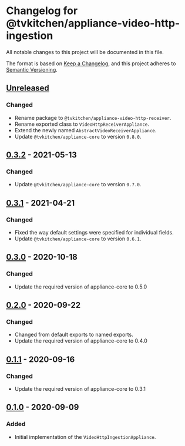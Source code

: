 # Changelog for @tvkitchen/appliance-video-http-ingestion

All notable changes to this project will be documented in this file.

The format is based on [Keep a Changelog](https://keepachangelog.com/en/1.0.0/),
and this project adheres to [Semantic Versioning](https://semver.org/spec/v2.0.0.html).

## [Unreleased]
### Changed
- Rename package to `@tvkitchen/appliance-video-http-receiver`.
- Rename exported class to `VideoHttpReceiverAppliance`.
- Extend the newly named `AbstractVideoReceiverAppliance`.
- Update `@tvkitchen/appliance-core` to version `0.8.0`.

## [0.3.2] - 2021-05-13
### Changed
- Update `@tvkitchen/appliance-core` to version `0.7.0`.

## [0.3.1] - 2021-04-21
### Changed
- Fixed the way default settings were specified for individual fields.
- Update `@tvkitchen/appliance-core` to version `0.6.1`.

## [0.3.0] - 2020-10-18
### Changed
- Update the required version of appliance-core to 0.5.0

## [0.2.0] - 2020-09-22
### Changed
- Changed from default exports to named exports.
- Update the required version of appliance-core to 0.4.0

## [0.1.1] - 2020-09-16
### Changed
- Update the required version of appliance-core to 0.3.1

## [0.1.0] - 2020-09-09
### Added
- Initial implementation of the `VideoHttpIngestionAppliance`.

[Unreleased]: https://github.com/tvkitchen/appliances/compare/@tvkitchen/appliance-video-http-ingestion@0.3.1...HEAD
[0.3.2]: https://github.com/tvkitchen/appliances/releases/tag/@tvkitchen/appliance-video-http-ingestion@0.3.2
[0.3.1]: https://github.com/tvkitchen/appliances/releases/tag/@tvkitchen/appliance-video-http-ingestion@0.3.1
[0.3.0]: https://github.com/tvkitchen/appliances/releases/tag/@tvkitchen/appliance-video-http-ingestion@0.3.0
[0.2.0]: https://github.com/tvkitchen/appliances/releases/tag/@tvkitchen/appliance-video-http-ingestion@0.2.0
[0.1.1]: https://github.com/tvkitchen/appliances/releases/tag/@tvkitchen/appliance-video-http-ingestion@0.1.1
[0.1.0]: https://github.com/tvkitchen/appliances/releases/tag/@tvkitchen/appliance-video-http-ingestion@0.1.0


